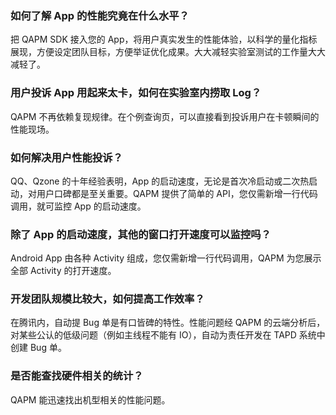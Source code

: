 ### 如何了解 App 的性能究竟在什么水平？
把 QAPM SDK 接入您的 App，将用户真实发生的性能体验，以科学的量化指标展现，方便设定团队目标，方便举证优化成果。大大减轻实验室测试的工作量大大减轻了。

### 用户投诉 App 用起来太卡，如何在实验室内捞取 Log？
  QAPM 不再依赖复现规律。在个例查询页，可以直接看到投诉用户在卡顿瞬间的性能现场。

### 如何解决用户性能投诉？
 QQ、Qzone 的十年经验表明，App 的启动速度，无论是首次冷启动或二次热启动，对用户口碑都是至关重要。QAPM 提供了简单的 API，您仅需新增一行代码调用，就可监控 App 的启动速度。
 
### 除了 App 的启动速度，其他的窗口打开速度可以监控吗？
 Android App 由各种 Activity 组成，您仅需新增一行代码调用，QAPM 为您展示全部 Activity 的打开速度。
 
### 开发团队规模比较大，如何提高工作效率？
 在腾讯内，自动提 Bug 单是有口皆碑的特性。性能问题经 QAPM 的云端分析后，对某些公认的低级问题（例如主线程不能有 IO），自动为责任开发在 TAPD 系统中创建 Bug 单。
 
### 是否能查找硬件相关的统计？
 QAPM 能迅速找出机型相关的性能问题。
